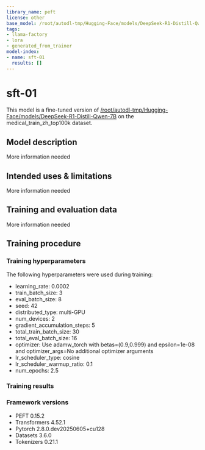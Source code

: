 ```yaml
---
library_name: peft
license: other
base_model: /root/autodl-tmp/Hugging-Face/models/DeepSeek-R1-Distill-Qwen-7B
tags:
- llama-factory
- lora
- generated_from_trainer
model-index:
- name: sft-01
  results: []
---
```


<!-- This model card has been generated automatically according to the information the Trainer had access to. You
should probably proofread and complete it, then remove this comment. -->

# sft-01

This model is a fine-tuned version of [/root/autodl-tmp/Hugging-Face/models/DeepSeek-R1-Distill-Qwen-7B](https://huggingface.co//root/autodl-tmp/Hugging-Face/models/DeepSeek-R1-Distill-Qwen-7B) on the medical_train_zh_top100k dataset.

## Model description

More information needed

## Intended uses & limitations

More information needed

## Training and evaluation data

More information needed

## Training procedure

### Training hyperparameters

The following hyperparameters were used during training:
- learning_rate: 0.0002
- train_batch_size: 3
- eval_batch_size: 8
- seed: 42
- distributed_type: multi-GPU
- num_devices: 2
- gradient_accumulation_steps: 5
- total_train_batch_size: 30
- total_eval_batch_size: 16
- optimizer: Use adamw_torch with betas=(0.9,0.999) and epsilon=1e-08 and optimizer_args=No additional optimizer arguments
- lr_scheduler_type: cosine
- lr_scheduler_warmup_ratio: 0.1
- num_epochs: 2.5

### Training results



### Framework versions

- PEFT 0.15.2
- Transformers 4.52.1
- Pytorch 2.8.0.dev20250605+cu128
- Datasets 3.6.0
- Tokenizers 0.21.1